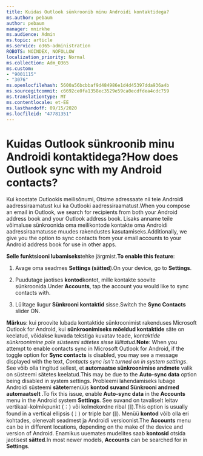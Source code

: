 ```yaml
---
title: Kuidas Outlook sünkroonib minu Androidi kontaktidega?
ms.author: pebaum
author: pebaum
manager: mnirkhe
ms.audience: Admin
ms.topic: article
ms.service: o365-administration
ROBOTS: NOINDEX, NOFOLLOW
localization_priority: Normal
ms.collection: Adm_O365
ms.custom:
- "9001115"
- "3076"
ms.openlocfilehash: 5600a56bcbbaf9d484986e1d4d45397dda936a4b
ms.sourcegitcommit: c6692ce0fa1358ec3529e59ca0ecdfdea4cdc759
ms.translationtype: MT
ms.contentlocale: et-EE
ms.lasthandoff: 09/15/2020
ms.locfileid: "47781351"
---
```

# <a name="how-does-outlook-sync-with-my-android-contacts"></a><span data-ttu-id="fd407-102">Kuidas Outlook sünkroonib minu Androidi kontaktidega?</span><span class="sxs-lookup"><span data-stu-id="fd407-102">How does Outlook sync with my Android contacts?</span></span>

<span data-ttu-id="fd407-103">Kui koostate Outlookis meilisõnumi, Otsime adressaate nii teie Androidi aadressiraamatust kui ka Outlooki aadressiraamatust.</span><span class="sxs-lookup"><span data-stu-id="fd407-103">When you compose an email in Outlook, we search for recipients from both your Android address book and your Outlook address book.</span></span> <span data-ttu-id="fd407-104">Lisaks anname teile võimaluse sünkroonida oma meilikontode kontakte oma Androidi aadressiraamatusse muudes rakendustes kasutamiseks.</span><span class="sxs-lookup"><span data-stu-id="fd407-104">Additionally, we give you the option to sync contacts from your email accounts to your Android address book for use in other apps.</span></span> 
 
<span data-ttu-id="fd407-105">**Selle funktsiooni lubamiseks**tehke järgmist.</span><span class="sxs-lookup"><span data-stu-id="fd407-105">**To enable this feature**:</span></span>
 
1. <span data-ttu-id="fd407-106">Avage oma seadmes **Settings (sätted**).</span><span class="sxs-lookup"><span data-stu-id="fd407-106">On your device, go to **Settings**.</span></span>

2. <span data-ttu-id="fd407-107">Puudutage jaotises **kontod**kontot, mille kontakte soovite sünkroonida.</span><span class="sxs-lookup"><span data-stu-id="fd407-107">Under **Accounts**, tap the account you would like to sync contacts with.</span></span>

3. <span data-ttu-id="fd407-108">Lülitage liugur **Sünkrooni kontaktid** sisse.</span><span class="sxs-lookup"><span data-stu-id="fd407-108">Switch the **Sync Contacts** slider ON.</span></span>
 
<span data-ttu-id="fd407-109">**Märkus**: kui proovite lubada kontaktide sünkroonimist rakenduses Microsoft Outlook for Android, kui **sünkroonimiseks mõeldud kontaktide** säte on keelatud, võidakse kuvada tekstiga kuvatav teade, *kontaktide sünkroonimine pole süsteemi sätetes sisse lülitatud*.</span><span class="sxs-lookup"><span data-stu-id="fd407-109">**Note**: When you attempt to enable contacts sync in Microsoft Outlook for Android, if the toggle option for **Sync contacts** is disabled, you may see a message displayed with the text, *Contacts sync isn't turned on in system settings*.</span></span> <span data-ttu-id="fd407-110">See võib olla tingitud sellest, et **automaatse sünkroonimise andmete** valik on süsteemi sätetes keelatud.</span><span class="sxs-lookup"><span data-stu-id="fd407-110">This may be due to the **Auto-sync data** option being disabled in system settings.</span></span> <span data-ttu-id="fd407-111">Probleemi lahendamiseks lubage Androidi süsteemi **sätete**menüüs **kontod** **suvand Sünkrooni andmed automaatselt** .</span><span class="sxs-lookup"><span data-stu-id="fd407-111">To fix this issue, enable  **Auto-sync data** in the  **Accounts** menu in the Android system  **Settings**.</span></span> <span data-ttu-id="fd407-112">See suvand on tavaliselt leitav vertikaal-kolmikpunkt (⋮) või kolmekordne ribal (⫼).</span><span class="sxs-lookup"><span data-stu-id="fd407-112">This option is usually found in a vertical ellipsis (⋮) or triple bar (⫼).</span></span> <span data-ttu-id="fd407-113">Menüü  **kontod** võib olla eri kohtades, olenevalt seadmest ja Androidi versioonist.</span><span class="sxs-lookup"><span data-stu-id="fd407-113">The  **Accounts** menu can be in different locations, depending on the make of the device and version of Android.</span></span> <span data-ttu-id="fd407-114">Enamikus uuemates mudelites saab **kontosid** otsida jaotisest **sätted**.</span><span class="sxs-lookup"><span data-stu-id="fd407-114">In most newer models, **Accounts** can be searched for in **Settings**.</span></span>
